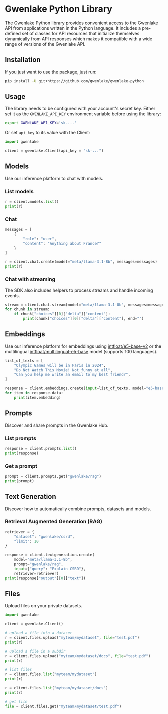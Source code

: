 # Gwenlake Python Library

The Gwenlake Python library provides convenient access to the Gwenlake API
from applications written in the Python language. It includes a
pre-defined set of classes for API resources that initialize
themselves dynamically from API responses which makes it compatible
with a wide range of versions of the Gwenlake API.


## Installation

If you just want to use the package, just run:

```sh
pip install -U git+https://github.com/gwenlake/gwenlake-python
```

## Usage

The library needs to be configured with your account's secret key. Either set it as the `GWENLAKE_API_KEY` environment variable before using the library:

```bash
export GWENLAKE_API_KEY='sk-...'
```

Or set `api_key` to its value with the Client:

```python
import gwenlake

client = gwenlake.Client(api_key = "sk-...")
```
## Models

Use our inference platform to chat with models.

### List models
```python
r = client.models.list()
print(r)
```

### Chat
```python
messages = [
    {
        "role": "user",
        "content": "Anything about France?"
    }
]

r = client.chat.create(model="meta/llama-3.1-8b", messages=messages)
print(r)
```

### Chat with streaming

The SDK also includes helpers to process streams and handle incoming events.

```python
stream = client.chat.stream(model="meta/llama-3.1-8b", messages=messages)
for chunk in stream:
    if chunk["choices"][0]["delta"]["content"]:
        print(chunk["choices"][0]["delta"]["content"], end="")
```

## Embeddings

Use our inference platform for embeddings using [intfloat/e5-base-v2](https://huggingface.co/intfloat/e5-base-v2)
or the multilingual [intfloat/multilingual-e5-base](https://huggingface.co/intfloat/multilingual-e5-base) model (supports 100 languages).

```python
list_of_texts = [
    "Olympic Games will be in Paris in 2024",
    "Do Not Watch This Movie! Not funny at all",
    "Can you help me write an email to my best friend?",
]

response = client.embeddings.create(input=list_of_texts, model="e5-base-v2")
for item in response.data:
    print(item.embedding)
```

## Prompts

Discover and share prompts in the Gwenlake Hub.

### List prompts
```python
response = client.prompts.list()
print(response)
```

### Get a prompt
```python
prompt = client.prompts.get("gwenlake/rag")
print(prompt)

```


## Text Generation

Discover how to automatically combine prompts, datasets and models.

### Retrieval Augmented Generation (RAG)

```python
retriever = {
    "dataset": "gwenlake/csrd",
    "limit": 10
}

response = client.textgeneration.create(
    model="meta/llama-3.1-8b",
    prompt="gwenlake/rag",
    input={"query": "Explain CSRD"},
    retriever=retriever)
print(response["output"][0]["text"])

```

## Files

Upload files on your private datasets.

```python
import gwenlake

client = gwenlake.Client()

# upload a file into a dataset
r = client.files.upload("myteam/mydataset", file="test.pdf")
print(r)

# upload a file in a subdir
r = client.files.upload("myteam/mydataset/docs", file="test.pdf")
print(r)

# list files
r = client.files.list("myteam/mydataset")
print(r)

r = client.files.list("myteam/mydataset/docs")
print(r)

# get file
file = client.files.get("myteam/mydataset/test.pdf")
```
